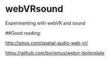 # webVRsound
Experimenting with webVR and sound

##Good reading:

 http://smus.com/spatial-audio-web-vr/
 
 https://github.com/borismus/webvr-boilerplate
